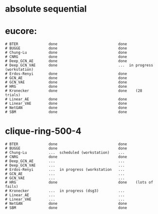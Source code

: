 #                       absolute                        sequential
# eucore:
    # BTER              done                            done
    # BUGGE             done                            done
    # Chung-Lu          done                            done
    # CNRG              done                            done
    # Deep_GCN_AE       done                            done
    # Deep_GCN_VAE      done                            ...  in progress (workstation)
    # Erdos-Renyi       done                            done
    # GCN_AE            done                            done
    # GCN_VAE           done                            done
    # HRG               done                            done
    # Kronecker         done                            done    (28 trials)
    # Linear_AE         done                            done
    # Linear_VAE        done                            done
    # NetGAN            done                            done
    # SBM               done                            done
# clique-ring-500-4
    # BTER              done                            done
    # BUGGE             done                            done
    # Chung-Lu          ...  scheduled (workstation)    ...
    # CNRG              done                            done
    # Deep_GCN_AE       ...                             ...
    # Deep_GCN_VAE      ...                             ...
    # Erdos-Renyi       ...  in progress (workstation   ...
    # GCN_AE            ...                             ...
    # GCN_VAE           ...                             ...
    # HRG               done                            done    (lots of fails)
    # Kronecker         ...  in progress (dsg3)         ...
    # Linear_AE         ...                             ...
    # Linear_VAE        ...                             ...
    # NetGAN            done                            done
    # SBM               done                            done
